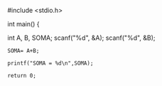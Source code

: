#include <stdio.h>
  
int main() {
  
  int A, B, SOMA;
    scanf("%d", &A);
    scanf("%d", &B);
     
    SOMA= A+B;
     
    printf("SOMA = %d\n",SOMA);
     
    return 0;
